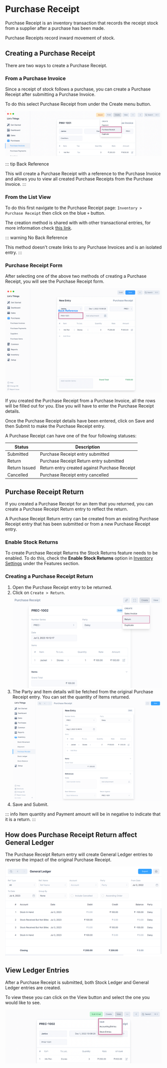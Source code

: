 # Purchase Receipt

Purchase Receipt is an inventory transaction that records the receipt stock from a
supplier after a purchase has been made.

Purchase Receipts record inward movement of stock.

## Creating a Purchase Receipt

There are two ways to create a Purchase Receipt.

### From a Purchase Invoice

Since a receipt of stock follows a purchase, you can create a Purchase Receipt after
submitting a Purchase Invoice.

To do this select Purchase Receipt from under the Create menu button.

![Create Purchase Receipt From a Purchase Invoice](./images/from-purchase-invoice.png)

::: tip Back Reference

This will create a Purchase Receipt with a reference to the Purchase Invoice and allows you
to view all created Purchase Receipts from the Purchase Invoice.
:::

### From the List View

To do this first navigate to the Purchase Receipt page: `Inventory > Purchase Receipt` then
click on the blue `+` button.

The creation method is shared with with other transactional entries, for more
information check [this link](/transactions/transactional-entries.html#creating-an-entry).

::: warning No Back Reference

This method doesn't create links to any Purchase Invoices and is an isolated entry.
:::

### Purchase Receipt Form

After selecting one of the above two methods of creating a Purchase Receipt, you will
see the Purchase Receipt form.

![Purchase Receipt Form](./images/purchase-receipt-form.png)

If you created the Purchase Receipt from a Purchase Invoice, all the rows will be filled
out for you. Else you will have to enter the Purchase Receipt details.

Once the Purchase Receipt details have been entered, click on Save and then Submit to
make the Purchase Receipt entry.

A Purchase Receipt can have one of the four following statuses:

| Status        | Description                                   |
| ------------- | --------------------------------------------- |
| Submitted     | Purchase Receipt entry submitted              |
| Return        | Purchase Receipt Return entry submitted       |
| Return Issued | Return entry created against Purchase Receipt |
| Cancelled     | Purchase Receipt entry cancelled              |

## Purchase Receipt Return

If you created a Purchase Receipt for an item that you returned, you can create a Purchase Receipt Return entry to reflect the return.

A Purchase Receipt Return entry can be created from an existing Purchase Receipt entry that has been submitted or from a new Purchase Receipt entry.

### Enable Stock Returns

To create Purchase Receipt Returns the Stock Returns feature needs to be enabled. To do
this, check the **Enable Stock Returns** option in
[Inventory Settings](/inventory/settings.html#inventory-settings) under the Features section.

### Creating a Purchase Receipt Return

1. Open the Purchase Receipt entry to be returned.
2. Click on `Create > Return`.
   ![Create Purchase Receipt Return](./images/create-purchase-receipt-return.png)
3. The Party and Item details will be fetched from the original Purchase Receipt
   entry. You can set the quantity of Items returned.
   ![Purchase Receipt Return Form](./images/purchase-receipt-return-form.png)
4. Save and Submit.

::: info
Item quantity and Payment amount will be in negative to indicate that it is a return.
:::

## How does Purchase Receipt Return affect General Ledger

The Purchase Receipt Return entry will create General Ledger entries to reverse the impact of the original Purchase Receipt.

![Purchase Receipt Return in General Ledger](./images/purchase-receipt-return-in-general-ledger.png)

## View Ledger Entries

After a Purchase Receipt is submitted, both Stock Ledger and General Ledger entries
are created.

To view these you can click on the View button and select the one you would like
to see.

![View Ledger Entries](./images/view-purchase-receipt-ledger-entries.png)
